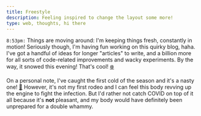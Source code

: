 ```yaml
---
title: Freestyle
description: Feeling inspired to change the layout some more!
type: web, thoughts, hi there
---
```


`8:53pm:` Things are moving around: I'm keeping things fresh, constantly in motion! Seriously though, I'm having fun working on this quirky blog, haha. I've got a handful of ideas for longer "articles" to write, and a billion more for all sorts of code-related improvements and wacky experiments. By the way, it snowed this evening! That's cool! <ins>❄️</ins>

On a personal note, I've caught the first cold of the season and it's a nasty one! <ins>🤧</ins> However, it's not my first rodeo and I can feel this body revving up the engine to fight the infection. But I'd rather not catch COVID on top of it all because it's **not** pleasant, and my body would have definitely been unprepared for a double whammy.

